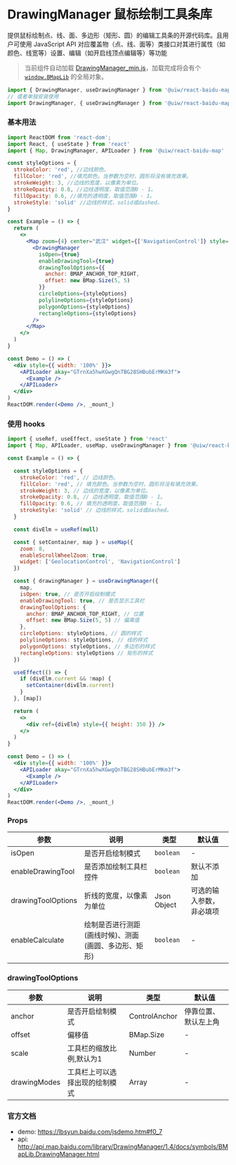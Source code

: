 DrawingManager 鼠标绘制工具条库
===

提供鼠标绘制点、线、面、多边形（矩形、圆）的编辑工具条的开源代码库。且用户可使用 JavaScript API 对应覆盖物（点、线、面等）类接口对其进行属性（如颜色、线宽等）设置、编辑（如开启线顶点编辑等）等功能

> 当前组件自动加载 [DrawingManager_min.js](http://api.map.baidu.com/library/DrawingManager/1.4/src/DrawingManager_min.js)，加载完成将会有个 [`window.BMapLib`](http://api.map.baidu.com/library/DrawingManager/1.4/docs/symbols/BMapLib.DrawingManager.html) 的全局对象。

```jsx
import { DrawingManager, useDrawingManager } from '@uiw/react-baidu-map';
// 或者单独安装使用
import DrawingManager, { useDrawingManager } from '@uiw/react-baidu-map-drawing-manager';
```

### 基本用法

<!--rehype:bgWhite=true&codeSandbox=true&codePen=true-->

```jsx
import ReactDOM from 'react-dom';
import React, { useState } from 'react'
import { Map, DrawingManager, APILoader } from '@uiw/react-baidu-map'

const styleOptions = {
  strokeColor: 'red', //边线颜色。
  fillColor: 'red', //填充颜色。当参数为空时，圆形将没有填充效果。
  strokeWeight: 3, //边线的宽度，以像素为单位。
  strokeOpacity: 0.8, //边线透明度，取值范围0 - 1。
  fillOpacity: 0.6, //填充的透明度，取值范围0 - 1。
  strokeStyle: 'solid' //边线的样式，solid或dashed。
}

const Example = () => {
  return (
    <>
      <Map zoom={4} center="武汉" widget={['NavigationControl']} style={{ height: 350 }}>
        <DrawingManager
          isOpen={true}
          enableDrawingTool={true}
          drawingToolOptions={{
            anchor: BMAP_ANCHOR_TOP_RIGHT,
            offset: new BMap.Size(5, 5)
          }}
          circleOptions={styleOptions}
          polylineOptions={styleOptions}
          polygonOptions={styleOptions}
          rectangleOptions={styleOptions}
        />
      </Map>
    </>
  )
}

const Demo = () => (
  <div style={{ width: '100%' }}>
    <APILoader akay="GTrnXa5hwXGwgQnTBG28SHBubErMKm3f">
      <Example />
    </APILoader>
  </div>
)
ReactDOM.render(<Demo />, _mount_)
```


### 使用 hooks

<!--rehype:bgWhite=true&codeSandbox=true&codePen=true-->

```jsx
import { useRef, useEffect, useState } from 'react'
import { Map, APILoader, useMap, useDrawingManager } from '@uiw/react-baidu-map'

const Example = () => {

  const styleOptions = {
    strokeColor: 'red', // 边线颜色。
    fillColor: 'red', // 填充颜色。当参数为空时，圆形将没有填充效果。
    strokeWeight: 3, // 边线的宽度，以像素为单位。
    strokeOpacity: 0.8, // 边线透明度，取值范围0 - 1。
    fillOpacity: 0.6, // 填充的透明度，取值范围0 - 1。
    strokeStyle: 'solid' // 边线的样式，solid或dashed。
  }

  const divElm = useRef(null)

  const { setContainer, map } = useMap({
    zoom: 8,
    enableScrollWheelZoom: true,
    widget: ['GeolocationControl', 'NavigationControl']
  })

  const { drawingManager } = useDrawingManager({
    map,
    isOpen: true, // 是否开启绘制模式
    enableDrawingTool: true, // 是否显示工具栏
    drawingToolOptions: {
      anchor: BMAP_ANCHOR_TOP_RIGHT, // 位置
      offset: new BMap.Size(5, 5) // 偏离值
    },
    circleOptions: styleOptions, // 圆的样式
    polylineOptions: styleOptions, // 线的样式
    polygonOptions: styleOptions, // 多边形的样式
    rectangleOptions: styleOptions // 矩形的样式
  })

  useEffect(() => {
    if (divElm.current && !map) {
      setContainer(divElm.current)
    }
  }, [map])

  return (
    <>
      <div ref={divElm} style={{ height: 350 }} />
    </>
  )
}

const Demo = () => (
  <div style={{ width: '100%' }}>
    <APILoader akay="GTrnXa5hwXGwgQnTBG28SHBubErMKm3f">
      <Example />
    </APILoader>
  </div>
)
ReactDOM.render(<Demo />, _mount_)
```


### Props

| 参数 | 说明 | 类型 | 默认值 |
| ----- | ----- | ----- | ----- |
| isOpen | 是否开启绘制模式 | `boolean` | - |
| enableDrawingTool |  是否添加绘制工具栏控件 | `boolean` | 默认不添加 |
| drawingToolOptions |  折线的宽度，以像素为单位 | Json Object | 可选的输入参数，非必填项 |
| enableCalculate |  绘制是否进行测距(画线时候)、测面(画圆、多边形、矩形) | `boolean` | - |

### drawingToolOptions

| 参数 | 说明 | 类型 | 默认值 |
| ----- | ----- | ----- | ----- |
| anchor | 是否开启绘制模式 | ControlAnchor | 停靠位置、默认左上角 |
| offset | 偏移值 | BMap.Size | - |
| scale | 工具栏的缩放比例,默认为1 | Number | - |
| drawingModes | 工具栏上可以选择出现的绘制模式 | Array | - |

### 官方文档

- demo: https://lbsyun.baidu.com/jsdemo.htm#f0_7
- api: http://api.map.baidu.com/library/DrawingManager/1.4/docs/symbols/BMapLib.DrawingManager.html

